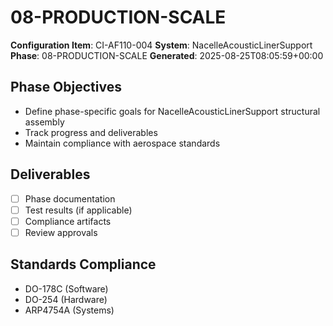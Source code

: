 # 08-PRODUCTION-SCALE

**Configuration Item**: CI-AF110-004
**System**: NacelleAcousticLinerSupport
**Phase**: 08-PRODUCTION-SCALE
**Generated**: 2025-08-25T08:05:59+00:00

## Phase Objectives
- Define phase-specific goals for NacelleAcousticLinerSupport structural assembly
- Track progress and deliverables
- Maintain compliance with aerospace standards

## Deliverables
- [ ] Phase documentation
- [ ] Test results (if applicable)
- [ ] Compliance artifacts
- [ ] Review approvals

## Standards Compliance
- DO-178C (Software)
- DO-254 (Hardware)
- ARP4754A (Systems)

